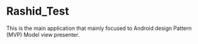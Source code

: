 # Rashid_Test

This is the main application that mainly focused to Android design Pattern (MVP) Model view presenter.
